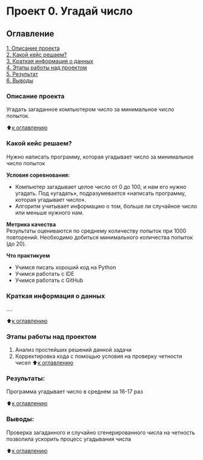 # Проект 0. Угадай число

## Оглавление  
[1. Описание проекта](.README.md#Описание-проекта)  
[2. Какой кейс решаем?](.README.md#Какой-кейс-решаем)  
[3. Краткая информация о данных](.README.md#Краткая-информация-о-данных)  
[4. Этапы работы над проектом](.README.md#Этапы-работы-над-проектом)  
[5. Результат](.README.md#Результат)    
[6. Выводы](.README.md#Выводы) 

### Описание проекта    
Угадать загаданное компьютером число за минимальное число попыток.

:arrow_up:[к оглавлению](_)


### Какой кейс решаем?    
Нужно написать программу, которая угадывает число за минимальное число попыток

**Условия соревнования:**  
- Компьютер загадывает целое число от 0 до 100, и нам его нужно угадать. Под «угадать», подразумевается «написать программу, которая угадывает число».
- Алгоритм учитывает информацию о том, больше ли случайное число или меньше нужного нам.

**Метрика качества**     
Результаты оцениваются по среднему количеству попыток при 1000 повторений. Необходимо добиться минимального количества попыток (до 20).

**Что практикуем**     
* Учимся писать хороший код на Python
* Учимся работать с IDE
* Учимся работать с GitHub


### Краткая информация о данных
....
  
:arrow_up:[к оглавлению](.README.md#Оглавление)


### Этапы работы над проектом  
1) Анализ простейших решений данной задачи
2) Корректировка кода с помощью условия на проверку четности чисел
:arrow_up:[к оглавлению](.README.md#Оглавление)


### Результаты:  
Программа угадывает число в среднем за 16-17 раз

:arrow_up:[к оглавлению](.README.md#Оглавление)


### Выводы:  
Проверка загаданного и случайно сгенерированного числа на четность позволила ускорить процесс угадывания числа

:arrow_up:[к оглавлению](.README.md#Оглавление)
